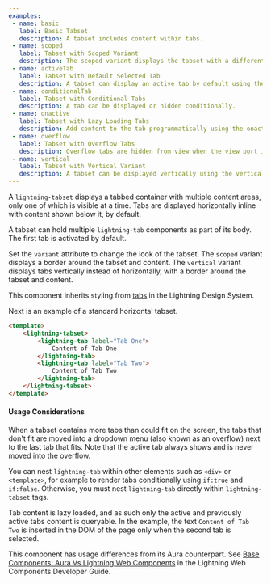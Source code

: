 ```yaml
---
examples:
 - name: basic
   label: Basic Tabset
   description: A tabset includes content within tabs.
 - name: scoped
   label: Tabset with Scoped Variant
   description: The scoped variant displays the tabset with a different visual styling than the default.
 - name: activeTab
   label: Tabset with Default Selected Tab
   description: A tabset can display an active tab by default using the active-tab-value attribute.
 - name: conditionalTab
   label: Tabset with Conditional Tabs
   description: A tab can be displayed or hidden conditionally.
 - name: onactive
   label: Tabset with Lazy Loading Tabs
   description: Add content to the tab programmatically using the onactive event handler when a tab is active.
 - name: overflow
   label: Tabset with Overflow Tabs
   description: Overflow tabs are hidden from view when the view port is not wide enough. Overflow tabs are grouped in a dropdown menu labelled "More".
 - name: vertical
   label: Tabset with Vertical Variant
   description: A tabset can be displayed vertically using the vertical variant.
---
```

A `lightning-tabset` displays a tabbed container with multiple content areas,
only one of which is visible at a time. Tabs are displayed horizontally inline
with content shown below it, by default.

A tabset can hold multiple `lightning-tab` components as part of its body. The first tab is activated by default.

Set the `variant` attribute to change the look of the tabset.
The `scoped` variant displays a border around the tabset and content.
The `vertical` variant displays tabs vertically instead of
horizontally, with a border around the tabset and content.

This component inherits styling from
[tabs](https://www.lightningdesignsystem.com/components/tabs/) in the
Lightning Design System.

Next is an example of a standard horizontal tabset.
```html
<template>
    <lightning-tabset>
        <lightning-tab label="Tab One">
            Content of Tab One
        </lightning-tab>
        <lightning-tab label="Tab Two">
            Content of Tab Two
        </lightning-tab>
    </lightning-tabset>
</template>
```

#### Usage Considerations

When a tabset contains more tabs than could fit on the screen, the tabs that don't fit are moved into a dropdown menu (also known as an overflow) next to the last tab that fits. Note that the active tab always shows and is never moved into the overflow.

You can nest `lightning-tab` within other elements such as `<div>` or `<template>`, for example to render tabs conditionally using `if:true` and `if:false`. Otherwise, you must nest
`lightning-tab` directly within `lightning-tabset` tags.

Tab content is lazy loaded, and as such only the active and previously
active tabs content is queryable. In the example, the text `Content of Tab Two` is inserted in the DOM of the page only when the second tab is selected.

This component has usage differences from its Aura counterpart. See [Base Components: Aura Vs Lightning Web Components](docs/component-library/documentation/lwc/lwc.migrate_map_aura_lwc_components) in the Lightning Web Components Developer Guide.
